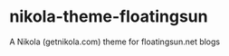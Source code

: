 nikola-theme-floatingsun
========================

A Nikola (getnikola.com) theme for floatingsun.net blogs
